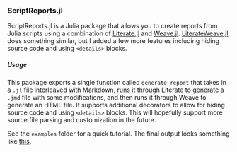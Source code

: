 ### ScriptReports.jl

ScriptReports.jl is a Julia package that allows you to create reports from Julia scripts using a combination of [Literate.jl](https://github.com/fredrikekre/Literate.jl) and [Weave.jl](https://github.com/JunoLab/Weave.jl). [LiterateWeave.jl](https://github.com/baggepinnen/LiterateWeave.jl) does something similar, but I added a few more features including hiding source code and using ```<details>``` blocks. 

##### Usage

This package exports a single function called ```generate_report``` that takes in a ```.jl``` file interleaved with Markdown, runs it through Literate to generate a ```.jmd``` file with some modifications, and then runs it through Weave to generate an HTML file. It supports additional decorators to allow for hiding source code and using ```<details>``` blocks. This will hopefully support more source file parsing and customization in the future. 

See the ```examples``` folder for a quick tutorial. The final output looks something like [this](https://html-preview.github.io/?url=https://github.com/tejasramdas/ScriptReports.jl/blob/main/example/example.html).

